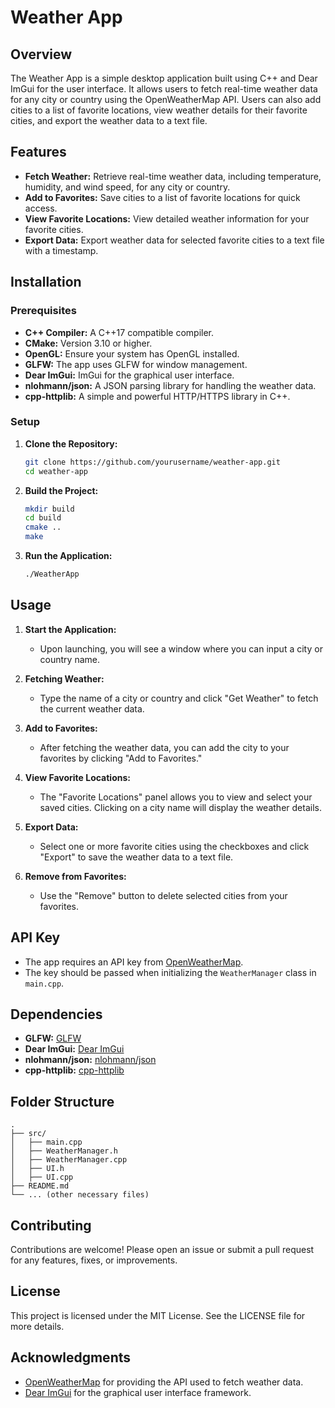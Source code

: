 
# Weather App

## Overview
The Weather App is a simple desktop application built using C++ and Dear ImGui for the user interface. It allows users to fetch real-time weather data for any city or country using the OpenWeatherMap API. Users can also add cities to a list of favorite locations, view weather details for their favorite cities, and export the weather data to a text file.

## Features
- **Fetch Weather:** Retrieve real-time weather data, including temperature, humidity, and wind speed, for any city or country.
- **Add to Favorites:** Save cities to a list of favorite locations for quick access.
- **View Favorite Locations:** View detailed weather information for your favorite cities.
- **Export Data:** Export weather data for selected favorite cities to a text file with a timestamp.

## Installation

### Prerequisites
- **C++ Compiler:** A C++17 compatible compiler.
- **CMake:** Version 3.10 or higher.
- **OpenGL:** Ensure your system has OpenGL installed.
- **GLFW:** The app uses GLFW for window management.
- **Dear ImGui:** ImGui for the graphical user interface.
- **nlohmann/json:** A JSON parsing library for handling the weather data.
- **cpp-httplib:** A simple and powerful HTTP/HTTPS library in C++.

### Setup
1. **Clone the Repository:**
   ```sh
   git clone https://github.com/yourusername/weather-app.git
   cd weather-app
   ```

2. **Build the Project:**
   ```sh
   mkdir build
   cd build
   cmake ..
   make
   ```

3. **Run the Application:**
   ```sh
   ./WeatherApp
   ```

## Usage
1. **Start the Application:**
   - Upon launching, you will see a window where you can input a city or country name.

2. **Fetching Weather:**
   - Type the name of a city or country and click "Get Weather" to fetch the current weather data.

3. **Add to Favorites:**
   - After fetching the weather data, you can add the city to your favorites by clicking "Add to Favorites."

4. **View Favorite Locations:**
   - The "Favorite Locations" panel allows you to view and select your saved cities. Clicking on a city name will display the weather details.

5. **Export Data:**
   - Select one or more favorite cities using the checkboxes and click "Export" to save the weather data to a text file.

6. **Remove from Favorites:**
   - Use the "Remove" button to delete selected cities from your favorites.

## API Key
- The app requires an API key from [OpenWeatherMap](https://openweathermap.org/api).
- The key should be passed when initializing the `WeatherManager` class in `main.cpp`.

## Dependencies
- **GLFW:** [GLFW](https://www.glfw.org/download.html)
- **Dear ImGui:** [Dear ImGui](https://github.com/ocornut/imgui)
- **nlohmann/json:** [nlohmann/json](https://github.com/nlohmann/json)
- **cpp-httplib:** [cpp-httplib](https://github.com/yhirose/cpp-httplib)

## Folder Structure
```
.
├── src/
│   ├── main.cpp
│   ├── WeatherManager.h
│   ├── WeatherManager.cpp
│   ├── UI.h
│   ├── UI.cpp
├── README.md
└── ... (other necessary files)
```

## Contributing
Contributions are welcome! Please open an issue or submit a pull request for any features, fixes, or improvements.

## License
This project is licensed under the MIT License. See the LICENSE file for more details.

## Acknowledgments
- [OpenWeatherMap](https://openweathermap.org/) for providing the API used to fetch weather data.
- [Dear ImGui](https://github.com/ocornut/imgui) for the graphical user interface framework.
